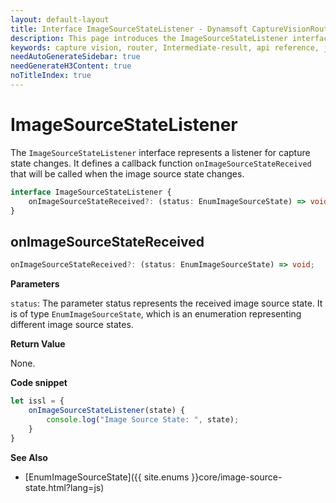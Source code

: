 ```yaml
---
layout: default-layout
title: Interface ImageSourceStateListener - Dynamsoft CaptureVisionRouter Module JS Edition API Reference v2.0.30
description: This page introduces the ImageSourceStateListener interface in Dynamsoft CaptureVisionRouter Module JS Edition v2.0.30.
keywords: capture vision, router, Intermediate-result, api reference, javascript, js
needAutoGenerateSidebar: true
needGenerateH3Content: true
noTitleIndex: true
---
```


# ImageSourceStateListener

The `ImageSourceStateListener` interface represents a listener for capture state changes. It defines a callback function `onImageSourceStateReceived` that will be called when the image source state changes.

```typescript
interface ImageSourceStateListener {
    onImageSourceStateReceived?: (status: EnumImageSourceState) => void;
}
```

## onImageSourceStateReceived

```typescript
onImageSourceStateReceived?: (status: EnumImageSourceState) => void;
```

**Parameters**

`status`: The parameter status represents the received image source state. It is of type `EnumImageSourceState`, which is an enumeration representing different image source states.

**Return Value**

None.

**Code snippet**

```javascript
let issl = {
    onImageSourceStateListener(state) {
        console.log("Image Source State: ", state);
    }
}
```

**See Also**

* [EnumImageSourceState]({{ site.enums }}core/image-source-state.html?lang=js)